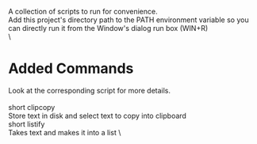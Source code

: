 A collection of scripts to run for convenience.\
Add this project's directory path to the PATH environment variable so you can directly run it from the Window's dialog run box (WIN+R)\
\
# Added Commands
Look at the corresponding script for more details. \
\
short clipcopy \
    Store text in disk and select text to copy into clipboard \
short listify \
    Takes text and makes it into a list \



